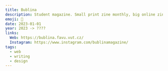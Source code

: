 ```yaml
---
title: Bublina
description: Student magazine. Small print zine monthly, big online zine yearly.
emoji: 🫧
date: 2023-01-01
year: 2023 -> ????
links:
  Web: https://bublina.favu.vut.cz/
  Instagram: https://www.instagram.com/bublinamagazine/
tags:
  - web
  - writing
  - design
---
```

